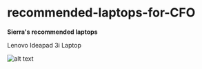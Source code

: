 # recommended-laptops-for-CFO

**Sierra's recommended laptops** 

Lenovo Ideapad 3i Laptop

![alt text](image.jpg)
